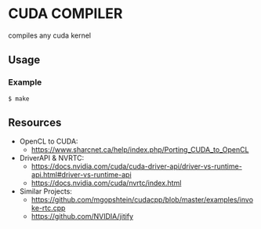 # CUDA COMPILER

compiles any cuda kernel

## Usage

### Example

```console
$ make
```

## Resources

  - OpenCL to CUDA:
    - https://www.sharcnet.ca/help/index.php/Porting_CUDA_to_OpenCL
  - DriverAPI & NVRTC:
    - https://docs.nvidia.com/cuda/cuda-driver-api/driver-vs-runtime-api.html#driver-vs-runtime-api
    - https://docs.nvidia.com/cuda/nvrtc/index.html
  - Similar Projects:
    - https://github.com/mgopshtein/cudacpp/blob/master/examples/invoke-rtc.cpp
    - https://github.com/NVIDIA/jitify